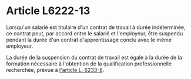 # Article L6222-13

Lorsqu'un salarié est titulaire d'un contrat de travail à durée indéterminée, ce contrat peut, par accord entre le salarié et l'employeur, être suspendu pendant la durée d'un contrat d'apprentissage conclu avec le même employeur. 

La durée de la suspension du contrat de travail est égale à la durée de la formation nécessaire à l'obtention de la qualification professionnelle recherchée, prévue à [l'article L. 6233-8][1].

 [1]: /affichCodeArticle.do?cidTexte=LEGITEXT000006072050&idArticle=LEGIARTI000006904084&dateTexte=&categorieLien=cid